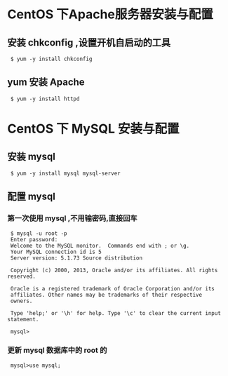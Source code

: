 # CentOS 下Apache服务器安装与配置


## 安装 chkconfig ,设置开机自启动的工具

```
 $ yum -y install chkconfig 
```

## yum 安装 Apache 

```
 $ yum -y install httpd
```
## 

# CentOS 下 MySQL 安装与配置

## 安装 mysql

```
 $ yum -y install mysql mysql-server
```

## 配置 mysql
### 第一次使用 mysql ,不用输密码,直接回车

```
 $ mysql -u root -p
 Enter password: 
 Welcome to the MySQL monitor.  Commands end with ; or \g.
 Your MySQL connection id is 5
 Server version: 5.1.73 Source distribution

 Copyright (c) 2000, 2013, Oracle and/or its affiliates. All rights reserved.

 Oracle is a registered trademark of Oracle Corporation and/or its
 affiliates. Other names may be trademarks of their respective
 owners.

 Type 'help;' or '\h' for help. Type '\c' to clear the current input statement.

 mysql>
 ```
 
 ### 更新 mysql 数据库中的 root 的 
 ```
  mysql>use mysql;
 ```
